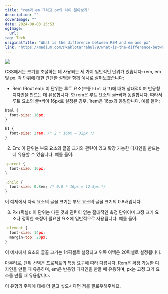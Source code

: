```yaml
---
title: "rem과 em 그리고 px의 차이 알아보기"
description: ""
coverImage: ""
date: 2024-08-03 15:53
ogImage: 
  url: 
tag: Tech
originalTitle: "What is the difference between REM and em and px"
link: "https://medium.com/@kaklotarrahul79/what-is-the-difference-between-rem-and-em-and-px-254536986671"
---
```




<img src="/assets/img/WhatisthedifferencebetweenREMandemandpx_0.png" />

CSS에서는 크기를 조절하는 데 사용되는 세 가지 일반적인 단위가 있습니다: rem, em 및 px. 각 단위에 대한 간단한 설명을 함께 예시로 살펴보겠습니다:

- Rem (Root em): 이 단위는 루트 요소(보통 `html` 태그)에 대해 상대적이며 반응형 디자인을 만드는 데 유용합니다. 한 rem은 루트 요소의 글ꔷ씪과 동일합니다. 따라서 루트 요소의 글ꔷ씪이 16px로 설정된 경우, 1rem은 16px과 동일합니다. 예를 들어:

```js
html {
  font-size: 16px;
}

h1 {
  font-size: 2rem; /* 2 * 16px = 32px */
}
```

<div class="content-ad"></div>

2. Em: 이 단위는 부모 요소의 글꼴 크기와 관련이 있고 확장 가능한 디자인을 만드는 데 유용할 수 있습니다. 예를 들어:

```js
.parent {
  font-size: 16px;
}

.child {
  font-size: 0.8em; /* 0.8 * 16px = 12.8px */
}
```

이 예제에서 자식 요소의 글꼴 크기는 부모 요소의 글꼴 크기의 0.8배입니다.

3. Px (픽셀): 이 단위는 다른 것과 관련이 없는 절대적인 측정 단위이며 고정 크기 요소나 정확한 측정이 필요한 요소에 일반적으로 사용됩니다. 예를 들어:

<div class="content-ad"></div>

```js
.element {
  font-size: 14px;
  margin-top: 20px;
}
```

이 예시에서 요소의 글꼴 크기는 14픽셀로 설정되고 위쪽 여백은 20픽셀로 설정됩니다.

마무리로, 단위 선택은 프로젝트의 특정 요구에 따라 다릅니다. Rem은 확장 가능한 디자인을 만들 때 유용하며, em은 반응형 디자인을 만들 때 유용하며, px는 고정 크기 요소를 만들 때 유용합니다.

이 유형의 주제에 대해 더 알고 싶으시다면 저를 팔로우해주세요.
